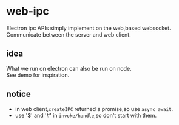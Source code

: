 # web-ipc

Electron ipc APIs  simply implement on the web,based websocket.  
Communicate between the server and web client.

## idea

What we run on electron can also be run on node.  
See demo for inspiration.

## notice

* in web client,`createIPC` returned a promise,so use `async await`.
* use '$' and '#' in `invoke/handle`,so don't start with them.
